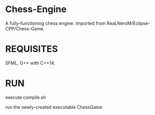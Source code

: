 # Chess-Engine
A fully-functioning chess engine. Imported from ReaLNeroM/Eclipse-CPP/Chess-Game.

# REQUISITES
SFML, G++ with C++14.

# RUN
execute compile.sh

run the newly-created executable ChessGame
